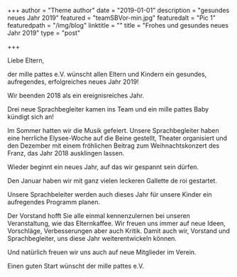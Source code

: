 +++
author = "Theme author"
date = "2019-01-01"
description = "gesundes neues Jahr 2019"
featured = "teamSBVor-min.jpg"
featuredalt = "Pic 1"
featuredpath = "/img/blog"
linktitle = ""
title = "Frohes und gesundes neues Jahr 2019"
type = "post"

+++

Liebe Eltern,

der mille pattes e.V. wünscht allen Eltern und Kindern ein gesundes, aufregendes, erfolgreiches neues Jahr 2019!

Wir beenden 2018 als ein ereignisreiches Jahr. 

Drei neue Sprachbegleiter kamen ins Team und ein mille pattes Baby kündigt sich an!

Im Sommer hatten wir die Musik gefeiert. Unsere Sprachbegleiter haben eine herrliche Elysee-Woche auf die Beine gestellt, Theater 
organisiert und den Dezember mit einem fröhlichen Beitrag zum Weihnachtskonzert des Franz, das Jahr 2018 ausklingen lassen.


Wieder beginnt ein neues Jahr, auf das wir gespannt sein dürfen.

Den Januar haben wir mit ganz vielen leckeren Gallette de roi gestartet.


Unsere Sprachbeleiter werden auch dieses Jahr für unsere Kinder ein aufregendes Programm planen. 

Der Vorstand hofft Sie alle einmal kennenzulernen bei unseren Veranstaltung, wie das Elternkaffee. Wir freuen uns immer auf
neue Ideen, Vorschläge, Verbesserungen aber auch Kritik. Damit auch wir, Vorstand und Sprachbegleiter, uns diese Jahr 
weiterentwickeln können.

Und natürlich freuen wir uns auch auf neue Mitglieder im Verein.


Einen guten Start wünscht der mille pattes e.V.




